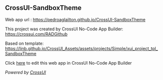 ## CrossUI-SandboxTheme
Web app url : https://pedroaglailton.github.io/CrossUI-SandboxTheme

This project was created by CrossUI No-Code App Builder: https://crossui.com/RADGithub

Based on template: https://linb.github.io/CrossUI_Assets/assets/projects/Simple/xui_project_tpl_SandboxTheme

Click [here](https://crossui.com/RADGithub/#!from=github&owner=pedroaglailton&repo=CrossUI-SandboxTheme) to edit this web app in CrossUI No-Code App Builder

<i>Powered by [CrossUI](https://crossui.com)</i>
